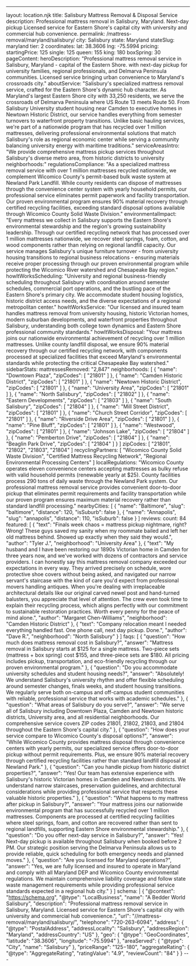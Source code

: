 ---
layout: location.njk
title: Salisbury Mattress Removal & Disposal Service
description: Professional mattress removal in Salisbury, Maryland. Next-day pickup Licensed service for Eastern Shore's capital city with university and commercial hub convenience.
permalink: /mattress-removal/maryland/salisbury/
city: Salisbury state: Maryland stateSlug: maryland tier: 2 coordinates: lat: 38.3606 lng: -75.5994 pricing: startingPrice: 125 single: 125 queen: 155 king: 180 boxSpring: 30 pageContent: heroDescription: "Professional mattress removal service in Salisbury, Maryland - capital of the Eastern Shore. with next-day pickup for university families, regional professionals, and Delmarva Peninsula communities. Licensed service bringing urban convenience to Maryland's crossroads city." aboutService: "Salisbury's specialized mattress removal service, crafted for the Eastern Shore's dynamic hub character. As Maryland's largest Eastern Shore city with 33,250 residents, we serve the crossroads of Delmarva Peninsula where US Route 13 meets Route 50. From Salisbury University student housing near Camden to executive homes in Newtown Historic District, our service handles everything from semester turnovers to waterfront property transitions. Unlike basic hauling services, we're part of a nationwide program that has recycled over 1 million mattresses, delivering professional environmental solutions that match Salisbury's role as regional economic center while serving a community balancing university energy with maritime traditions." serviceAreasIntro: "We provide comprehensive mattress pickup services throughout Salisbury's diverse metro area, from historic districts to university neighborhoods:" regulationsCompliance: "As a specialized mattress removal service with over 1 million mattresses recycled nationwide, we complement Wicomico County's permit-based bulk waste system at Newland Park Landfill. While county residents can dispose of mattresses through the convenience center system with yearly household permits, our professional service eliminates permit paperwork and facility transportation. Our proven environmental program ensures 90% material recovery through certified recycling facilities, exceeding standard disposal options available through Wicomico County Solid Waste Division." environmentalImpact: "Every mattress we collect in Salisbury supports the Eastern Shore's environmental stewardship and the region's growing sustainability leadership. Through our certified recycling network that has processed over 1 million mattresses nationwide, we recover steel springs, foam, cotton, and wood components rather than relying on regional landfill capacity. Our service manages Salisbury's unique furniture turnover - from university housing transitions to regional business relocations - ensuring materials receive proper processing through our proven environmental program while protecting the Wicomico River watershed and Chesapeake Bay region." howItWorksScheduling: "University and regional business-friendly scheduling throughout Salisbury with coordination around semester schedules, commercial port operations, and the bustling pace of the Eastern Shore's primary city. We accommodate student housing logistics, historic district access needs, and the diverse expectations of a regional metropolitan center." howItWorksService: "Our licensed and insured team handles mattress removal from university housing, historic Victorian homes, modern suburban developments, and waterfront properties throughout Salisbury, understanding both college town dynamics and Eastern Shore professional community standards." howItWorksDisposal: "Your mattress joins our nationwide environmental achievement of recycling over 1 million mattresses. Unlike county landfill disposal, we ensure 90% material recovery through our certified recycling network, with components processed at specialized facilities that exceed Maryland's environmental standards while protecting the critical Chesapeake Bay watershed." sidebarStats: mattressesRemoved: "2,847" neighborhoods: [ { "name": "Downtown Plaza", "zipCodes": [ "21801" ] }, { "name": "Camden Historic District", "zipCodes": [ "21801" ] }, { "name": "Newtown Historic District", "zipCodes": [ "21801" ] }, { "name": "University Area", "zipCodes": [ "21801" ] }, { "name": "North Salisbury", "zipCodes": [ "21802" ] }, { "name": "Eastern Developments", "zipCodes": [ "21803" ] }, { "name": "South Salisbury", "zipCodes": [ "21804" ] }, { "name": "Mill Street District", "zipCodes": [ "21801" ] }, { "name": "Church Street Corridor", "zipCodes": [ "21801" ] }, { "name": "Riverside Drive Area", "zipCodes": [ "21801" ] }, { "name": "Pine Bluff", "zipCodes": [ "21801" ] }, { "name": "Westwood", "zipCodes": [ "21801" ] }, { "name": "Johnson Lake", "zipCodes": [ "21804" ] }, { "name": "Pemberton Drive", "zipCodes": [ "21804" ] }, { "name": "Beaglin Park Drive", "zipCodes": [ "21804" ] } ] zipCodes: [ "21801", "21802", "21803", "21804" ] recyclingPartners: [ "Wicomico County Solid Waste Division", "Certified Mattress Recycling Network", "Regional Environmental Processing Centers" ] localRegulations: "Wicomico County operates eleven convenience centers accepting mattresses as bulky refuse with valid household permits (renewable yearly at $25). County facilities process 290 tons of daily waste through the Newland Park system. Our professional mattress removal service provides convenient door-to-door pickup that eliminates permit requirements and facility transportation while our proven program ensures maximum material recovery rather than standard landfill processing." nearbyCities: [ { "name": "Baltimore", "slug": "baltimore", "distance": 120, "isSuburb": false }, { "name": "Annapolis", "slug": "annapolis", "distance": 110, "isSuburb": false } ] reviews: count: 84 featured: [ { "text": "Finals week chaos = mattress pickup nightmare, right? Wrong! These guys saved my sanity when my roommate bailed and left her old mattress behind. Showed up exactly when they said they would.", "author": "Tyler J.", "neighborhood": "University Area" }, { "text": "My husband and I have been restoring our 1890s Victorian home in Camden for three years now, and we've worked with dozens of contractors and service providers. I can honestly say this mattress removal company exceeded our expectations in every way. They arrived precisely on schedule, wore protective shoe covers without being asked, and navigated our narrow servant's staircase with the kind of care you'd expect from professional movers handling antiques. When you're dealing with irreplaceable architectural details like our original carved newel post and hand-turned balusters, you appreciate that level of attention. The crew even took time to explain their recycling process, which aligns perfectly with our commitment to sustainable restoration practices. Worth every penny for the peace of mind alone.", "author": "Margaret Chen-Williams", "neighborhood": "Camden Historic District" }, { "text": "Company relocation meant I needed everything handled fast. One phone call, next day pickup. Done.", "author": "Dave R.", "neighborhood": "North Salisbury" } ] faqs: [ { "question": "How much does mattress removal cost in Salisbury?", "answer": "Mattress removal in Salisbury starts at $125 for a single mattress. Two-piece sets (mattress + box spring) cost $155, and three-piece sets are $180. All pricing includes pickup, transportation, and eco-friendly recycling through our proven environmental program." }, { "question": "Do you accommodate university schedules and student housing needs?", "answer": "Absolutely! We understand Salisbury's university rhythm and offer flexible scheduling around semester changes, finals weeks, and student housing transitions. We regularly serve both on-campus and off-campus student communities with reliable, professional service that works with academic schedules." }, { "question": "What areas of Salisbury do you serve?", "answer": "We serve all of Salisbury including Downtown Plaza, Camden and Newtown historic districts, University area, and all residential neighborhoods. Our comprehensive service covers ZIP codes 21801, 21802, 21803, and 21804 throughout the Eastern Shore's capital city." }, { "question": "How does your service compare to Wicomico County's disposal options?", "answer": "While Wicomico County provides mattress disposal through convenience centers with yearly permits, our specialized service offers door-to-door pickup without permit requirements. Plus, we ensure 90% material recovery through certified recycling facilities rather than standard landfill disposal at Newland Park." }, { "question": "Can you handle pickup from historic district properties?", "answer": "Yes! Our team has extensive experience with Salisbury's historic Victorian homes in Camden and Newtown districts. We understand narrow staircases, preservation guidelines, and architectural considerations while providing professional service that respects these valuable historic properties." }, { "question": "What happens to my mattress after pickup in Salisbury?", "answer": "Your mattress joins our nationwide environmental program that has successfully recycled over 1 million mattresses. Components are processed at certified recycling facilities where steel springs, foam, and cotton are recovered rather than sent to regional landfills, supporting Eastern Shore environmental stewardship." }, { "question": "Do you offer next-day service in Salisbury?", "answer": "Yes! Next-day pickup is available throughout Salisbury when booked before 2 PM. Our strategic position serving the Delmarva Peninsula allows us to provide reliable, quick scheduling for both emergency needs and planned moves." }, { "question": "Are you licensed for Maryland operations?", "answer": "Yes, we are fully licensed and insured to operate in Maryland and comply with all Maryland DEP and Wicomico County environmental regulations. We maintain comprehensive liability coverage and follow state waste management requirements while providing professional service standards expected in a regional hub city." } ] schema: | { "@context": "https://schema.org", "@type": "LocalBusiness", "name": "A Bedder World Salisbury", "description": "Professional mattress removal service in Salisbury, Maryland. Licensed service for Eastern Shore's capital city with university and commercial hub convenience.", "url": "//mattress-removal/maryland/salisbury/", "telephone": "720-263-6094", "address": { "@type": "PostalAddress", "addressLocality": "Salisbury", "addressRegion": "Maryland", "addressCountry": "US" }, "geo": { "@type": "GeoCoordinates", "latitude": "38.3606", "longitude": "-75.5994" }, "areaServed": { "@type": "City", "name": "Salisbury" }, "priceRange": "$125-$180", "aggregateRating": { "@type": "AggregateRating", "ratingValue": "4.9", "reviewCount": "84" } } ---